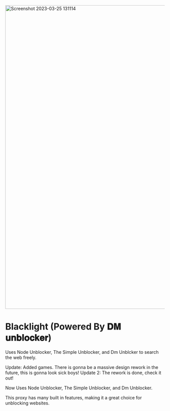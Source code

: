 <img width="960" alt="Screenshot 2023-03-25 131114" src="https://user-images.githubusercontent.com/119009502/227739315-7bb4aea2-15f6-4599-9bd7-1236ae89f5fc.png">


#  Blacklight (Powered By 𝐃𝐌 𝐮𝐧𝐛𝐥𝐨𝐜𝐤𝐞𝐫)
Uses Node Unblocker, The Simple Unblocker, and Dm Unblcker to search the web freely. 

Update: Added games. There is gonna be a massive design rework in the future, this is gonna look sick boys!
Update 2: The rework is done, check it out!

Now Uses Node Unblocker, The Simple Unblocker, and Dm Unblocker.

This proxy has many built in features, making it a great choice for unblocking websites.


